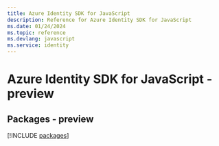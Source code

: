 ```yaml
---
title: Azure Identity SDK for JavaScript
description: Reference for Azure Identity SDK for JavaScript
ms.date: 01/24/2024
ms.topic: reference
ms.devlang: javascript
ms.service: identity
---
```

# Azure Identity SDK for JavaScript - preview
## Packages - preview
[!INCLUDE [packages](identity-index.md)]